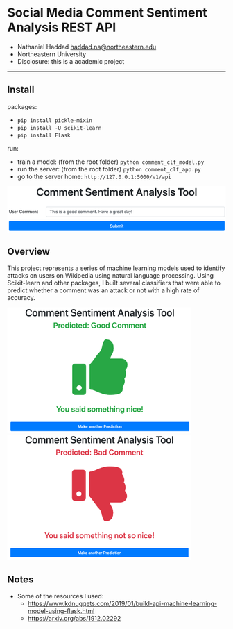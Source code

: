 # Social Media Comment Sentiment Analysis REST API

- Nathaniel Haddad haddad.na@northeastern.edu
- Northeastern University
- Disclosure: this is a academic project

---

## Install
packages:
- `pip install pickle-mixin`
- `pip install -U scikit-learn`
- `pip install Flask`

run:
- train a model: (from the root folder) `python comment_clf_model.py`
- run the server: (from the root folder) `python comment_clf_app.py`
- go to the server home: `http://127.0.0.1:5000/v1/api`

<div align="center">
    <img align="center" src="media/home.png">
</div>

## Overview
This project represents a series of machine learning models used to identify attacks on users on Wikipedia using natural language processing. Using Scikit-learn and other packages, I built several classifiers that were able to predict whether a comment was an attack or not with a high rate of accuracy.

<img src="media/result_good.png" width="425"/> <img src="media/result_bad.png" width="425"/> 




## Notes
- Some of the resources I used:
  - https://www.kdnuggets.com/2019/01/build-api-machine-learning-model-using-flask.html
  - https://arxiv.org/abs/1912.02292



